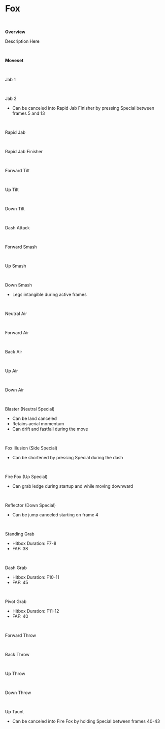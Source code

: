 # Fox
<br>

<!DOCTYPE html>
<meta name="viewport" content="width=device-width; initial-scale=1.0;">
<link rel="stylesheet" type="text/css" href="../../style.css">

<p class="center"><b>Overview</b></p>
<p class="info">Description Here</p>
<br>

<p class="center"><b>Moveset</b></p>
<br>
<p>Jab 1</p><div class="charTable"></div>
<br>
<p>Jab 2</p>
<ul>
  <li>Can be canceled into Rapid Jab Finisher by pressing Special between frames 5 and 13</li>
</ul>
<div class="charTable"></div>
<br>
<p>Rapid Jab</p><div class="charTable"></div>
<br>
<p>Rapid Jab Finisher</p><div class="charTable"></div>
<br>
<p>Forward Tilt</p><div class="charTable"></div>
<br>
<p>Up Tilt</p><div class="charTable"></div>
<br>
<p>Down Tilt</p><div class="charTable"></div>
<br>
<p>Dash Attack</p><div class="charTable"></div>
<br>
<p>Forward Smash</p><div class="charTable"></div>
<br>
<p>Up Smash</p><div class="charTable"></div>
<br>
<p>Down Smash</p>
<ul>
  <li>Legs intangible during active frames</li>
</ul>
<div class="charTable"></div>
<br>
<p>Neutral Air</p><div class="charTable"></div>
<br>
<p>Forward Air</p><div class="charTable"></div>
<br>
<p>Back Air</p><div class="charTable"></div>
<br>
<p>Up Air</p><div class="charTable"></div>
<br>
<p>Down Air</p><div class="charTable"></div>
<br>
<p>Blaster (Neutral Special)</p>
<ul>
  <li>Can be land canceled</li>
  <li>Retains aerial momentum</li>
  <li>Can drift and fastfall during the move</li>
</ul>
<div class="charTable"></div>
<br>
<p>Fox Illusion (Side Special)</p>
<ul>
  <li>Can be shortened by pressing Special during the dash</li>
</ul>
<div class="charTable"></div>
<br>
<p>Fire Fox (Up Special)</p>
<ul>
  <li>Can grab ledge during startup and while moving downward</li>
</ul>
<div class="charTable"></div>
<br>
<p>Reflector (Down Special)</p>
<ul>
  <li>Can be jump canceled starting on frame 4</li>
</ul>
<div class="charTable"></div>
<br>
<p>Standing Grab</p>
<ul>
  <li>Hitbox Duration: F7-8</li>
  <li>FAF: 38</li>
</ul>
<br>
<p>Dash Grab</p>
<ul>
  <li>Hitbox Duration: F10-11</li>
  <li>FAF: 45</li>
</ul>
<br>
<p>Pivot Grab</p>
<ul>
  <li>Hitbox Duration: F11-12</li>
  <li>FAF: 40</li>
</ul>
<br>
<p>Forward Throw</p><div class="charTable"></div>
<br>
<p>Back Throw</p><div class="charTable"></div>
<br>
<p>Up Throw</p><div class="charTable"></div>
<br>
<p>Down Throw</p><div class="charTable"></div>
<br>
<p>Up Taunt</p>
<ul>
  <li>Can be canceled into Fire Fox by holding Special between frames 40-43</li>
</ul>

<script src="https://ajax.googleapis.com/ajax/libs/jquery/3.6.3/jquery.min.js"></script>
<script src="../../js/arrow.js"></script>
<script type="text/javascript" src="../../js/dataparser.js"></script>
<script type="text/javascript">
  importFile("./data/data_fox.json");
</script>
